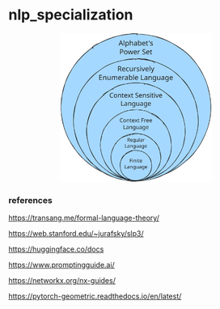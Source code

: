 # nlp_specialization

<p align="center">
  <img src="docs/Modified_Chomsky_Hierarchy.svg" alt="Image Description" width="300" />
</p>


### references

https://transang.me/formal-language-theory/

https://web.stanford.edu/~jurafsky/slp3/

https://huggingface.co/docs

https://www.promptingguide.ai/

https://networkx.org/nx-guides/

https://pytorch-geometric.readthedocs.io/en/latest/
